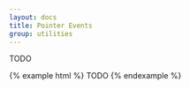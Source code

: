 ```yaml
---
layout: docs
title: Pointer Events
group: utilities
---
```


TODO

{% example html %}
TODO
{% endexample %}
